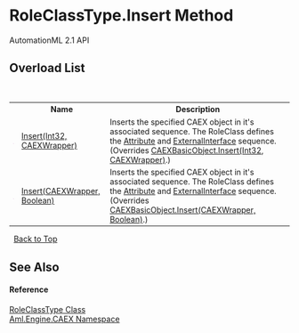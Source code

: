 # RoleClassType.Insert Method 
AutomationML 2.1 API 


## Overload List
&nbsp;<table><tr><th></th><th>Name</th><th>Description</th></tr><tr><td>![Public method](media/pubmethod.gif "Public method")</td><td><a href="M_Aml_Engine_CAEX_RoleClassType_Insert_1">Insert(Int32, CAEXWrapper)</a></td><td>
Inserts the specified CAEX object in it's associated sequence. The RoleClass defines the <a href="P_Aml_Engine_CAEX_RoleClassType_Attribute">Attribute</a> and <a href="P_Aml_Engine_CAEX_RoleClassType_ExternalInterface">ExternalInterface</a> sequence.
 (Overrides <a href="M_Aml_Engine_CAEX_CAEXBasicObject_Insert_1">CAEXBasicObject.Insert(Int32, CAEXWrapper)</a>.)</td></tr><tr><td>![Public method](media/pubmethod.gif "Public method")</td><td><a href="M_Aml_Engine_CAEX_RoleClassType_Insert">Insert(CAEXWrapper, Boolean)</a></td><td>
Inserts the specified CAEX object in it's associated sequence. The RoleClass defines the <a href="P_Aml_Engine_CAEX_RoleClassType_Attribute">Attribute</a> and <a href="P_Aml_Engine_CAEX_RoleClassType_ExternalInterface">ExternalInterface</a> sequence.
 (Overrides <a href="M_Aml_Engine_CAEX_CAEXBasicObject_Insert">CAEXBasicObject.Insert(CAEXWrapper, Boolean)</a>.)</td></tr></table>&nbsp;
<a href="#roleclasstype.insert-method">Back to Top</a>

## See Also


#### Reference
<a href="T_Aml_Engine_CAEX_RoleClassType">RoleClassType Class</a><br /><a href="N_Aml_Engine_CAEX">Aml.Engine.CAEX Namespace</a><br />